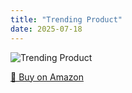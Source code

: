 ```yaml
---
title: "Trending Product"
date: 2025-07-18
---
```


<img src="" alt="Trending Product" style="max-width:100%;"/>

[🛒 Buy on Amazon](?tag=dineshtechblo-21)